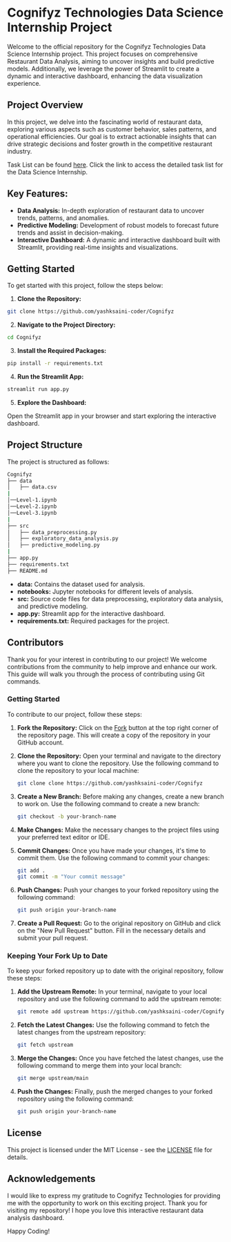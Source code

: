 # Cognifyz Technologies Data Science Internship Project

Welcome to the official repository for the Cognifyz Technologies Data Science Internship project. This project focuses on comprehensive Restaurant Data Analysis, aiming to uncover insights and build predictive models. Additionally, we leverage the power of Streamlit to create a dynamic and interactive dashboard, enhancing the data visualization experience.

## Project Overview

In this project, we delve into the fascinating world of restaurant data, exploring various aspects such as customer behavior, sales patterns, and operational efficiencies. Our goal is to extract actionable insights that can drive strategic decisions and foster growth in the competitive restaurant industry.


Task List can be found [here](DS-Internship-Task.pdf). Click the link to access the detailed task list for the Data Science Internship.


## Key Features:

- **Data Analysis:** In-depth exploration of restaurant data to uncover trends, patterns, and anomalies.
- **Predictive Modeling:** Development of robust models to forecast future trends and assist in decision-making.
- **Interactive Dashboard:** A dynamic and interactive dashboard built with Streamlit, providing real-time insights and visualizations.

## Getting Started

To get started with this project, follow the steps below:

1. **Clone the Repository:**

```bash
git clone https://github.com/yashksaini-coder/Cognifyz
```

2. **Navigate to the Project Directory:**

```bash
cd Cognifyz
```

3. **Install the Required Packages:**

```bash
pip install -r requirements.txt
```

4. **Run the Streamlit App:**

```bash
streamlit run app.py
```

5. **Explore the Dashboard:**

Open the Streamlit app in your browser and start exploring the interactive dashboard.


## Project Structure

The project is structured as follows:

```bash
Cognifyz
├── data
│   ├── data.csv
|
│──Level-1.ipynb
│──Level-2.ipynb
│──Level-3.ipynb 
|
├── src
│   ├── data_preprocessing.py
│   ├── exploratory_data_analysis.py
│   ├── predictive_modeling.py
|
├── app.py  
├── requirements.txt
├── README.md
```

- **data:** Contains the dataset used for analysis.
- **notebooks:** Jupyter notebooks for different levels of analysis.
- **src:** Source code files for data preprocessing, exploratory data analysis, and predictive modeling.
- **app.py:** Streamlit app for the interactive dashboard.
- **requirements.txt:** Required packages for the project.

## Contributors

Thank you for your interest in contributing to our project! We welcome contributions from the community to help improve and enhance our work. This guide will walk you through the process of contributing using Git commands.

### Getting Started

To contribute to our project, follow these steps:

1. **Fork the Repository:** Click on the [Fork](https://github.com/yashksaini-coder/Cognifyz/fork) button at the top right corner of the repository page. This will create a copy of the repository in your GitHub account.

2. **Clone the Repository:** Open your terminal and navigate to the directory where you want to clone the repository. Use the following command to clone the repository to your local machine:

    ```bash
    git clone clone https://github.com/yashksaini-coder/Cognifyz
    ```

3. **Create a New Branch:** Before making any changes, create a new branch to work on. Use the following command to create a new branch:

    ```bash
    git checkout -b your-branch-name
    ```

4. **Make Changes:** Make the necessary changes to the project files using your preferred text editor or IDE.

5. **Commit Changes:** Once you have made your changes, it's time to commit them. Use the following command to commit your changes:

    ```bash
    git add .
    git commit -m "Your commit message"
    ```

6. **Push Changes:** Push your changes to your forked repository using the following command:

    ```bash
    git push origin your-branch-name
    ```

7. **Create a Pull Request:** Go to the original repository on GitHub and click on the "New Pull Request" button. Fill in the necessary details and submit your pull request.

### Keeping Your Fork Up to Date

To keep your forked repository up to date with the original repository, follow these steps:

1. **Add the Upstream Remote:** In your terminal, navigate to your local repository and use the following command to add the upstream remote:

    ```bash
    git remote add upstream https://github.com/yashksaini-coder/Cognifyz.git
    ```

2. **Fetch the Latest Changes:** Use the following command to fetch the latest changes from the upstream repository:

    ```bash
    git fetch upstream
    ```

3. **Merge the Changes:** Once you have fetched the latest changes, use the following command to merge them into your local branch:

    ```bash
    git merge upstream/main
    ```

4. **Push the Changes:** Finally, push the merged changes to your forked repository using the following command:

    ```bash
    git push origin your-branch-name
    ```
## License

This project is licensed under the MIT License - see the [LICENSE](LICENSE) file for details.

## Acknowledgements

I would like to express my gratitude to Cognifyz Technologies for providing me with the opportunity to work on this exciting project. Thank you for visiting my repository! I hope you love this interactive restaurant data analysis dashboard.

Happy Coding!
